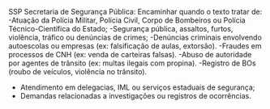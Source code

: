 SSP Secretaria de Segurança Pública:
Encaminhar quando o texto tratar de:
-Atuação da Polícia Militar, Polícia Civil, Corpo de Bombeiros ou Polícia Técnico-Científica do Estado;
-Segurança pública, assaltos, furtos, violência, tráfico ou denúncias de crimes;
-Denúncias criminais envolvendo autoescolas ou empresas (ex: falsificação de aulas, extorsão).
-Fraudes em processos de CNH (ex: venda de carteiras falsas).
-Abuso de autoridade por agentes de trânsito (ex: multas ilegais com propina).
-Registro de BOs (roubo de veículos, violência no trânsito).
- Atendimento em delegacias, IML ou serviços estaduais de segurança;
- Demandas relacionadas a investigações ou registros de ocorrências.
